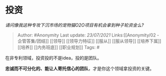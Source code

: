 # 投资
*请问像我这种专攻下沉市场的宠物猫O2O项目有机会拿到种子轮资金么?*

> Author: #Anonymity
> Last update: *23/07/2021*
> Links:[[Anonymity/02 - 企管答集/团结]] [[领导]] [[领导力特征]] [[服从]] [[服从领导]] [[培养下属]] [[培养]] [[内务班底]] [[职业规划]]
> Tags: #

在非专利领域，投资投的不是idea，投的是团队。

**忠诚而不可分化的、能让人寄托信心的团队**，才是你这个领域拿投资的关键。

